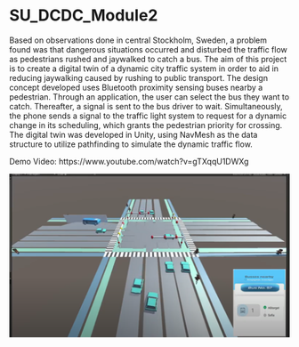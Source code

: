 # SU_DCDC_Module2
Based on observations done in central Stockholm, Sweden, a problem found was that dangerous
situations occurred and disturbed the traffic flow as pedestrians rushed and jaywalked to catch a bus.
The aim of this project is to create a digital twin of a dynamic city traffic system in order to aid in
reducing jaywalking caused by rushing to public transport. The design concept developed uses
Bluetooth proximity sensing buses nearby a pedestrian. Through an application, the user can select the
bus they want to catch. Thereafter, a signal is sent to the bus driver to wait. Simultaneously, the phone
sends a signal to the traffic light system to request for a dynamic change in its scheduling, which
grants the pedestrian priority for crossing.
The digital twin was developed in Unity, using NavMesh as the data structure to utilize pathfinding to
simulate the dynamic traffic flow.
<p>Demo Video: https://www.youtube.com/watch?v=gTXqqU1DWXg</p>
<img src="https://github.com/miyu0201/City-Traffic/blob/main/game screen.PNG" width="900">
